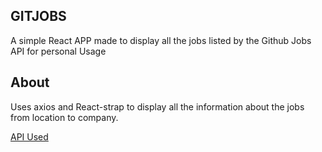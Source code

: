 ## GITJOBS
A simple React APP made to display all the jobs listed by the Github Jobs API for personal Usage

## About
Uses axios and React-strap to display all the information about the jobs from location to company. 

<a href="https://jobs.github.com/positions.json">API Used</a>